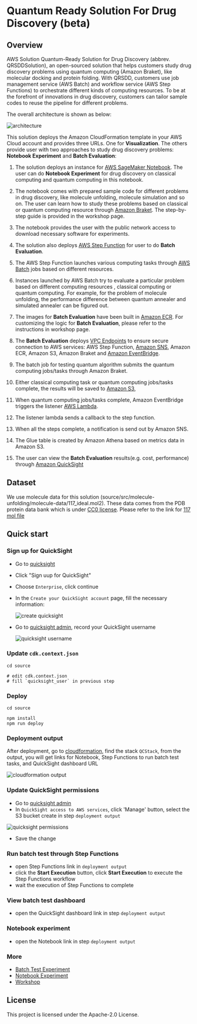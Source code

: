 # Quantum Ready Solution For Drug Discovery (beta)

## Overview

AWS Solution Quantum-Ready Solution for Drug Discovery (abbrev. QRSDDSolution), an open-sourced solution that helps customers study drug discovery problems using quantum computing (Amazon Braket), like molecular docking and protein folding. With QRSDD, customers use job management service (AWS Batch) and workflow service (AWS Step Functions) to orchestrate different kinds of computing resources. To be at the forefront of innovations in drug discovery, customers can tailor sample codes to reuse the pipeline for different problems.

The overall architecture is shown as below:

![architecture](./docs/en/images/architecture.png)

This solution deploys the Amazon CloudFormation template in your 
AWS Cloud account and provides three URLs. One for **Visualization**.
The others provide user with two approaches to study drug discovery 
problems: **Notebook Experiment** and **Batch Evaluation**:

1. The solution deploys an instance for 
[AWS SageMaker Notebook](https://docs.aws.amazon.com/sagemaker/latest/dg/nbi.html). 
The user can do **Notebook Experiment** for drug discovery on classical computing and 
quantum computing in this notebook.

2. The notebook comes with prepared sample code for different problems 
in drug discovery, like molecule unfolding, molecule simulation and so on. 
The user can learn how to study these problems based on classical 
or quantum computing resource through 
[Amazon Braket](https://aws.amazon.com/braket/). The step-by-step guide is 
provided in the workshop page.

3. The notebook provides the user with the public network access to download 
necessary software for experiments.


4. The solution also deploys 
[AWS Step Function](https://aws.amazon.com/step-functions/) for user to do 
**Batch Evaluation**. 

5. The AWS Step Function launches various computing tasks through 
    [AWS Batch](https://aws.amazon.com/batch/) jobs based on different resources.

6. Instances launched by AWS Batch try to evaluate a particular problem based 
on different computing resources , classical computing or quantum computing. 
For example, for the problem of molecule unfolding, the performance difference 
between quantum annealer and simulated annealer can be figured out. 

7. The images for **Batch Evaluation** have been built in 
[Amazon ECR](https://aws.amazon.com/ecr/). For customizing
the logic for **Batch Evaluation**, please refer to the instructions in workshop page.

8. The **Batch Evaluation** deploys [VPC Endpoints](https://docs.aws.amazon.com/vpc/latest/privatelink/vpc-endpoints.html) to ensure secure connection to AWS 
services: AWS Step Function, [Amazon SNS](https://aws.amazon.com/sns/), 
Amazon ECR, Amazon S3, Amazon Braket and 
[Amazon EventBridge](https://aws.amazon.com/eventbridge/).

9. The batch job for testing quantum algorithm submits the quantum computing 
jobs/tasks through Amazon Braket.

10. Either classical computing task or quantum computing jobs/tasks complete, 
the results will be saved to 
[Amazon S3](https://aws.amazon.com/s3/),

11. When quantum computing jobs/tasks complete, Amazon EventBridge triggers 
the listener [AWS Lambda](https://aws.amazon.com/lambda/).

12. The listener lambda sends a callback to the step function.

13. When all the steps complete, a notification is send out by Amazon SNS.

14. The Glue table is created by Amazon Athena based on metrics data in 
Amazon S3.

15. The user can view the **Batch Evaluation** results(e.g. cost, performance) 
through [Amazon QuickSight](https://aws.amazon.com/quicksight/)

## Dataset

We use molecule data for this solution (source/src/molecule-unfolding/molecule-data/117_ideal.mol2). These data comes from the PDB protein data bank which is under [CC0 license](https://www.rcsb.org/pages/usage-policy). Please refer to the link for [117 mol file](https://www.rcsb.org/ligand/117)

## Quick start

### Sign up for QuickSight

- Go to [quicksight](https://quicksight.aws.amazon.com/sn/start)
- Click "Sign uup for QuickSight"
- Choose `Enterprise`, click continue
- In the `Create your QuickSight account` page, fill the necessary information:

   ![create quicksight](./docs/en/images/create_quicksight.png)

- Go to [quicksight admin](https://us-east-1.quicksight.aws.amazon.com/sn/admin), record your QuickSight username

   ![quicksight username](./docs/en/images/quicksight_username.png)

### Update `cdk.context.json`

```shell
cd source

# edit cdk.context.json
# fill `quicksight_user` in previous step

```

### Deploy

```shell
cd source

npm install
npm run deploy

```

### Deployment output

 After deployment, go to [cloudformation](https://console.aws.amazon.com/cloudformation/home), find the stack `QCStack`, from the output, you will get links for Notebook, Step Functions to run batch test tasks, and QuickSight dashboard URL

![cloudformation output](./docs/en/images/deploy_output.png)

### Update QuickSight permissions

- Go to [quicksight admin](https://us-east-1.quicksight.aws.amazon.com/sn/admin#aws)
- In `QuickSight access to AWS services`, click 'Manage' button, select the S3 bucket create in step `deployment output`

![quicksight permissions](./docs/en/images/quicksight_perm.png)

- Save the change

### Run batch test through Step Functions

- open Step Functions link in `deployment output`
- click the **Start Execution** button, click **Start Execution** to execute the Step Functions workflow
- wait the execution of Step Functions to complete

### View batch test dashboard

- open the QuickSight dashboard link in step `deployment output`

### Notebook experiment

- open the Notebook link in step `deployment output`

### More

- [Batch Test Experiment](./docs/en/workshop/a-molecule-unfolding/batch-test.md)
- [Notebook Experiment](./docs/en/notebook.md)
- [Workshop](./docs/en/workshop)

## License

This project is licensed under the Apache-2.0 License.
